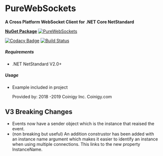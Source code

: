 # PureWebSockets
**A Cross Platform WebSocket Client for .NET Core NetStandard**

**[NuGet Package](https://www.nuget.org/packages/PureWebSockets)** [![PureWebSockets](https://img.shields.io/nuget/v/PureWebSockets.svg)](https://www.nuget.org/packages/PureWebSockets/) 

[![Codacy Badge](https://api.codacy.com/project/badge/Grade/29c72c135c094441a15137cba33f8e49)](https://app.codacy.com/app/ByronAP/PureWebSockets?utm_source=github.com&utm_medium=referral&utm_content=Coinigy/PureWebSockets&utm_campaign=Badge_Grade_Settings)
[![Build Status](https://dev.azure.com/byronap/PuewWebSockets/_apis/build/status/Coinigy.PureWebSockets?branchName=master)](https://dev.azure.com/byronap/PuewWebSockets/_build/latest?definitionId=1&branchName=master)

##### Requirements
* .NET NetStandard V2.0+

##### Usage
* Example included in project
  
  Provided by: 2018 -2019 Coinigy Inc. Coinigy.com

## V3 Breaking Changes
* Events now have a sender object which is the instance that reaised the event.
* (non breaking but useful) An addition construstor has been added with an instance name argument which makes it easier to identify an instance when using multiple connections. This links to the new property InstanceName.
